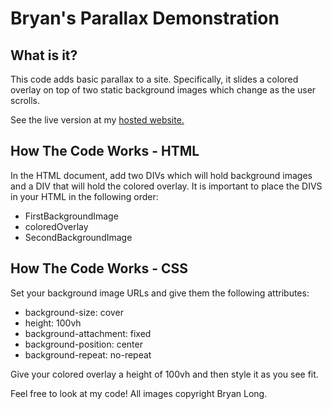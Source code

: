 # Bryan's Parallax Demonstration

## What is it?
This code adds basic parallax to a site. Specifically, it slides a colored overlay on top of two static background images which change as the user scrolls.

See the live version at my <a href="https://bryan-paralla.firebaseapp.com/">hosted website.</a>

## How The Code Works - HTML
In the HTML document, add two DIVs which will hold background images and a DIV that will hold the colored overlay. It is important to place the DIVS in your HTML in the following order:
<ul>
  <li>FirstBackgroundImage</li>
  <li>coloredOverlay</li>
  <li>SecondBackgroundImage</li>
</ul>

## How The Code Works - CSS
Set your background image URLs and give them the following attributes:
<ul>
  <li>background-size: cover</li>
  <li>height: 100vh</li>
  <li>background-attachment: fixed</li>
  <li>background-position: center</li>
  <li>background-repeat: no-repeat</li>
</ul>


Give your colored overlay a height of 100vh and then style it as you see fit.

Feel free to look at my code! All images copyright Bryan Long.
